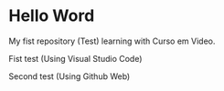 # Hello Word
 My fist repository (Test) 
 learning with Curso em Video.

Fist test (Using Visual Studio Code)

Second test (Using Github Web)
